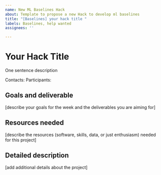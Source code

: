 ```yaml
---
name: New ML Baselines Hack
about: Template to propose a new Hack to develop ml baselines
title: "[Baselines] your hack title "
labels: Baselines, help wanted
assignees: ''

---
```


# Your Hack Title

One sentence description

Contacts:
Participants:

## Goals and deliverable
[describe your goals for the week and the deliverables you are aiming for]

## Resources needed
[describe the resources (software, skills, data, or just enthusiasm) needed for this project]
  
## Detailed description
[add additional details  about the project]
